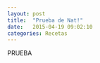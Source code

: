 ```yaml
---
layout: post
title:  "Prueba de Nat!"
date:   2015-04-19 09:02:10
categories: Recetas
---
```

PRUEBA
